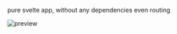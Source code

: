 pure svelte app, without any dependencies even routing

![preview](https://cdn.discordapp.com/attachments/481361548854558723/757312756734099546/preview.png "Preview")​

